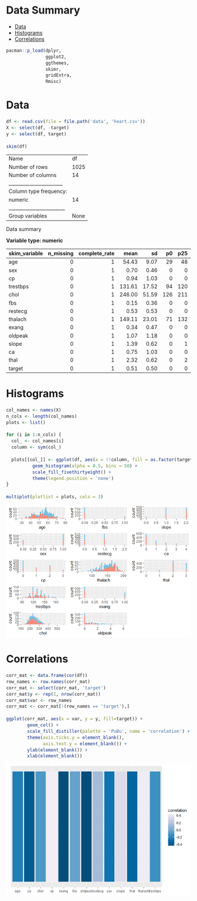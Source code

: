 Data Summary
================

- [Data](#data)
- [Histograms](#histograms)
- [Correlations](#correlations)

<style type="text/css">
code, pre {
    font-family: Fira Code, Iosevka, Hack, monospace;
}
</style>

``` r
pacman::p_load(dplyr,
               ggplot2,
               ggthemes,
               skimr,
               gridExtra,
               Rmisc)
```

# Data

``` r
df <- read.csv(file = file.path('data', 'heart.csv'))
X <- select(df, -target)
y <- select(df, target)

skim(df)
```

|                                                  |      |
|:-------------------------------------------------|:-----|
| Name                                             | df   |
| Number of rows                                   | 1025 |
| Number of columns                                | 14   |
| \_\_\_\_\_\_\_\_\_\_\_\_\_\_\_\_\_\_\_\_\_\_\_   |      |
| Column type frequency:                           |      |
| numeric                                          | 14   |
| \_\_\_\_\_\_\_\_\_\_\_\_\_\_\_\_\_\_\_\_\_\_\_\_ |      |
| Group variables                                  | None |

Data summary

**Variable type: numeric**

| skim_variable | n_missing | complete_rate |   mean |    sd |  p0 | p25 |   p50 |   p75 |  p100 | hist  |
|:--------------|----------:|--------------:|-------:|------:|----:|----:|------:|------:|------:|:------|
| age           |         0 |             1 |  54.43 |  9.07 |  29 |  48 |  56.0 |  61.0 |  77.0 | ▁▅▇▇▁ |
| sex           |         0 |             1 |   0.70 |  0.46 |   0 |   0 |   1.0 |   1.0 |   1.0 | ▃▁▁▁▇ |
| cp            |         0 |             1 |   0.94 |  1.03 |   0 |   0 |   1.0 |   2.0 |   3.0 | ▇▃▁▅▁ |
| trestbps      |         0 |             1 | 131.61 | 17.52 |  94 | 120 | 130.0 | 140.0 | 200.0 | ▃▇▅▁▁ |
| chol          |         0 |             1 | 246.00 | 51.59 | 126 | 211 | 240.0 | 275.0 | 564.0 | ▃▇▂▁▁ |
| fbs           |         0 |             1 |   0.15 |  0.36 |   0 |   0 |   0.0 |   0.0 |   1.0 | ▇▁▁▁▂ |
| restecg       |         0 |             1 |   0.53 |  0.53 |   0 |   0 |   1.0 |   1.0 |   2.0 | ▇▁▇▁▁ |
| thalach       |         0 |             1 | 149.11 | 23.01 |  71 | 132 | 152.0 | 166.0 | 202.0 | ▁▂▅▇▂ |
| exang         |         0 |             1 |   0.34 |  0.47 |   0 |   0 |   0.0 |   1.0 |   1.0 | ▇▁▁▁▅ |
| oldpeak       |         0 |             1 |   1.07 |  1.18 |   0 |   0 |   0.8 |   1.8 |   6.2 | ▇▂▁▁▁ |
| slope         |         0 |             1 |   1.39 |  0.62 |   0 |   1 |   1.0 |   2.0 |   2.0 | ▁▁▇▁▇ |
| ca            |         0 |             1 |   0.75 |  1.03 |   0 |   0 |   0.0 |   1.0 |   4.0 | ▇▃▂▁▁ |
| thal          |         0 |             1 |   2.32 |  0.62 |   0 |   2 |   2.0 |   3.0 |   3.0 | ▁▁▁▇▆ |
| target        |         0 |             1 |   0.51 |  0.50 |   0 |   0 |   1.0 |   1.0 |   1.0 | ▇▁▁▁▇ |

# Histograms

``` r
col_names <- names(X)
n_cols <- length(col_names)
plots <- list()

for (i in 1:n_cols) {
  col_ <- col_names[i]
  column <- sym(col_)

  plots[[col_]] <- ggplot(df, aes(x = !!column, fill = as.factor(target))) +
          geom_histogram(alpha = 0.5, bins = 50) +
          scale_fill_fivethirtyeight() +
          theme(legend.position = 'none')
}

multiplot(plotlist = plots, cols = 3)
```

![](DataSummary_files/figure-gfm/unnamed-chunk-3-1.png)<!-- -->

# Correlations

``` r
corr_mat <- data.frame(cor(df))
row_names <- row.names(corr_mat)
corr_mat <- select(corr_mat, 'target')
corr_mat$y <- rep(1, nrow(corr_mat))
corr_mat$var <- row_names
corr_mat <- corr_mat[!(row_names == 'target'),]

ggplot(corr_mat, aes(x = var, y = y, fill=target)) +
        geom_col() +
        scale_fill_distiller(palette = 'PuBu', name = 'correlation') +
        theme(axis.ticks.y = element_blank(),
              axis.text.y = element_blank()) +
        ylab(element_blank()) +
        xlab(element_blank())
```

![](DataSummary_files/figure-gfm/unnamed-chunk-4-1.png)<!-- -->
